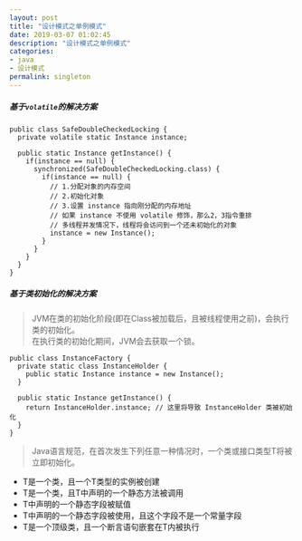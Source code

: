 ```yaml
---
layout: post
title: "设计模式之单例模式"
date: 2019-03-07 01:02:45
description: "设计模式之单例模式"
categories:
- java
- 设计模式
permalink: singleton
---
```


##### 基于`volatile`的解决方案
```vim
public class SafeDoubleCheckedLocking {
  private volatile static Instance instance;

  public static Instance getInstance() {
    if(instance == null) {
      synchronized(SafeDoubleCheckedLocking.class) {
        if(instance == null) {
          // 1.分配对象的内存空间
          // 2.初始化对象
          // 3.设置 instance 指向刚分配的内存地址
          // 如果 instance 不使用 volatile 修饰，那么2，3指令重排
          // 多线程并发情况下，线程将会访问到一个还未初始化的对象
          instance = new Instance();
        }
      }
    }
  }
}
```

##### 基于类初始化的解决方案
> JVM在类的初始化阶段(即在Class被加载后，且被线程使用之前)，会执行类的初始化。  
> 在执行类的初始化期间，JVM会去获取一个锁。  

```vim
public class InstanceFactory {
  private static class InstanceHolder {
    public static Instance instance = new Instance();
  }

  public static Instance getInstance() {
    return InstanceHolder.instance; // 这里将导致 InstanceHolder 类被初始化
  }
}
```
> Java语言规范，在首次发生下列任意一种情况时，一个类或接口类型T将被立即初始化。  
* T是一个类，且一个T类型的实例被创建
* T是一个类，且T中声明的一个静态方法被调用
* T中声明的一个静态字段被赋值
* T中声明的一个静态字段被使用，且这个字段不是一个常量字段
* T是一个顶级类，且一个断言语句嵌套在T内被执行
